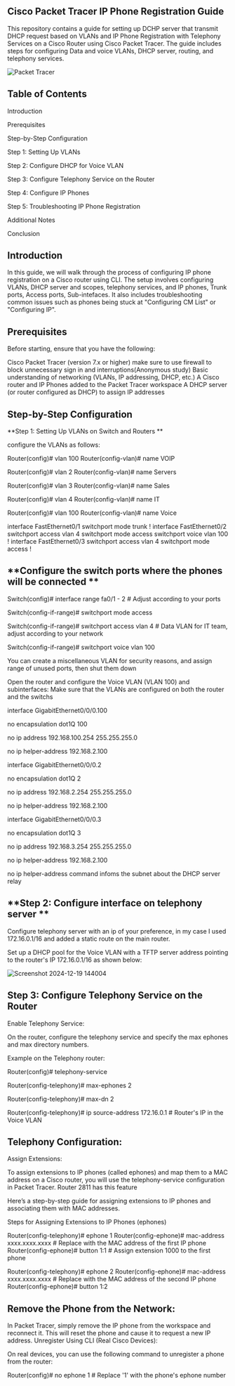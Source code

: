 **Cisco Packet Tracer IP Phone Registration Guide**
-------------------------------------------------------------

This repository contains a guide for setting up DCHP server that transmit DHCP request based on VLANs and IP Phone Registration with Telephony Services on a Cisco Router using Cisco Packet Tracer. The guide includes steps for configuring Data and voice VLANs, DHCP server, routing, and telephony services.

![Packet Tracer](https://github.com/user-attachments/assets/e34ef378-4c04-4022-a2d8-8dc37b199d8b)


**Table of Contents**
------------------------
Introduction

Prerequisites

Step-by-Step Configuration

Step 1: Setting Up VLANs

Step 2: Configure DHCP for Voice VLAN

Step 3: Configure Telephony Service on the Router

Step 4: Configure IP Phones

Step 5: Troubleshooting IP Phone Registration

Additional Notes

Conclusion


**Introduction**
-----------------------

In this guide, we will walk through the process of configuring IP phone registration on a Cisco router using CLI. The setup involves configuring VLANs, DHCP server and scopes, telephony services, and IP phones, Trunk ports, Access ports, Sub-intefaces. It also includes troubleshooting common issues such as phones being stuck at "Configuring CM List" or "Configuring IP".

**Prerequisites**
------------------------------------
Before starting, ensure that you have the following:

Cisco Packet Tracer (version 7.x or higher) make sure to use firewall to block unnecessary sign in and interruptions(Anonymous study)
Basic understanding of networking (VLANs, IP addressing, DHCP, etc.)
A Cisco router and IP Phones added to the Packet Tracer workspace
A DHCP server (or router configured as DHCP) to assign IP addresses

**Step-by-Step Configuration**
------------------------------------------
**Step 1: Setting Up VLANs on Switch and Routers
**

configure the VLANs as follows:

Router(config)# vlan 100
Router(config-vlan)# name VOIP

Router(config)# vlan 2
Router(config-vlan)# name Servers

Router(config)# vlan 3
Router(config-vlan)# name Sales

Router(config)# vlan 4
Router(config-vlan)# name IT

Router(config)# vlan 100
Router(config-vlan)# name Voice

interface FastEthernet0/1
 switchport mode trunk
!
interface FastEthernet0/2
 switchport access vlan 4
 switchport mode access
 switchport voice vlan 100
!
interface FastEthernet0/3
 switchport access vlan 4
 switchport mode access
!

**Configure the switch ports where the phones will be connected
**
----------------------------------------------------

Switch(config)# interface range fa0/1 - 2   # Adjust according to your ports

Switch(config-if-range)# switchport mode access

Switch(config-if-range)# switchport access vlan 4  # Data VLAN for IT team, adjust according to your network

Switch(config-if-range)# switchport voice vlan 100

You can create a miscellaneous VLAN for security reasons, and assign range of unused ports, then shut them down



Open the router and configure the Voice VLAN (VLAN 100) and subinterfaces:
Make sure that the VLANs are configured on both the router and the switchs

 interface GigabitEthernet0/0/0.100

 no encapsulation dot1Q 100

 no ip address 192.168.100.254 255.255.255.0
 
 no ip helper-address 192.168.2.100


interface GigabitEthernet0/0/0.2

 no encapsulation dot1Q 2
 
 no ip address 192.168.2.254 255.255.255.0
 
 no ip helper-address 192.168.2.100
 

interface GigabitEthernet0/0/0.3

 no encapsulation dot1Q 3
 
 no ip address 192.168.3.254 255.255.255.0
 
 no ip helper-address 192.168.2.100
 

no ip helper-address command infoms the subnet about the DHCP server relay



**Step 2: Configure interface on telephony server **
-------------------------------------------------------
Configure telephony server with an ip of your preference, in my case I used 172.16.0.1/16 and added a static route on the main router.

Set up a DHCP pool for the Voice VLAN with a TFTP server address pointing to the router's IP 172.16.0.1/16 as shown below:

![Screenshot 2024-12-19 144004](https://github.com/user-attachments/assets/dcd77269-c25e-4ec7-b349-5138a10bfc9b)

**Step 3: Configure Telephony Service on the Router**
---------------------------------------------------------------------
Enable Telephony Service:

On the router, configure the telephony service and specify the max ephones and max directory numbers.

Example on the Telephony router:

Router(config)# telephony-service

Router(config-telephony)# max-ephones 2

Router(config-telephony)# max-dn 2

Router(config-telephony)# ip source-address 172.16.0.1  # Router's IP in the Voice VLAN


**Telephony Configuration:**
---------------------------------

Assign Extensions:

To assign extensions to IP phones (called ephones) and map them to a MAC address on a Cisco router, you will use the telephony-service configuration in Packet Tracer. Router 2811 has this feature

Here’s a step-by-step guide for assigning extensions to IP phones and associating them with MAC addresses.

Steps for Assigning Extensions to IP Phones (ephones)

Router(config-telephony)# ephone 1
Router(config-ephone)# mac-address xxxx.xxxx.xxxx  # Replace with the MAC address of the first IP phone
Router(config-ephone)# button 1:1 # Assign extension 1000 to the first phone

Router(config-telephony)# ephone 2
Router(config-ephone)# mac-address xxxx.xxxx.xxxx  # Replace with the MAC address of the second IP phone
Router(config-ephone)# button 1:2


Remove the Phone from the Network:
-------------------------------------

In Packet Tracer, simply remove the IP phone from the workspace and reconnect it.
This will reset the phone and cause it to request a new IP address.
Unregister Using CLI (Real Cisco Devices):

On real devices, you can use the following command to unregister a phone from the router:

Router(config)# no ephone 1   # Replace '1' with the phone's ephone number

